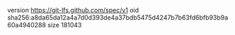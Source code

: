 version https://git-lfs.github.com/spec/v1
oid sha256:a8da65da12a4a7d0d393de4a37bdb5475d4247b7b63fd6bfb93b9a60a4940288
size 181043

